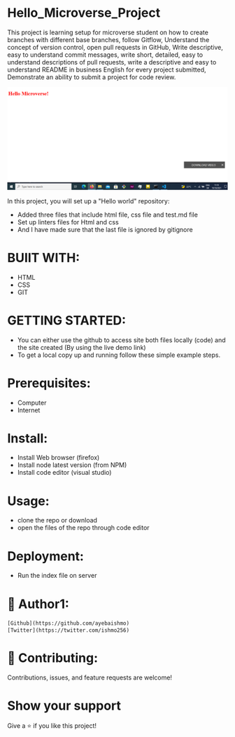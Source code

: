 # Hello_Microverse_Project

This project is learning setup for microverse student on how to create branches with different base branches, follow Gitflow, Understand the concept of version control, open pull requests in GitHub, Write descriptive, easy to understand commit messages, write short, detailed, easy to understand descriptions of pull requests, write a descriptive and easy to understand README in business English for every project submitted, Demonstrate an ability to submit a project for code review.

![screenshot of the site](/img/screen_shot.PNG)

In this project, you will set up a "Hello world" repository:

- Added three files that include html file, css file and test.md file
- Set up linters files for Html and css
- And I have made sure that the last file is ignored by gitignore

# BUIlT WITH:

- HTML
- CSS
- GIT

# GETTING STARTED:

- You can either use the github to access site both files locally (code) and the site created (By using the live demo link)
- To get a local copy up and running follow these simple example steps.

# Prerequisites:

- Computer
- Internet

# Install:

- Install Web browser (firefox)
- Install node latest version (from NPM)
- Install code editor (visual studio)

# Usage:

- clone the repo or download
- open the files of the repo through code editor

# Deployment:

- Run the index file on server

# 👤 Author1:

    [Github](https://github.com/ayebaishmo)
    [Twitter](https://twitter.com/ishmo256)

# 🤝 Contributing:

Contributions, issues, and feature requests are welcome!

# Show your support

Give a ⭐️ if you like this project!

